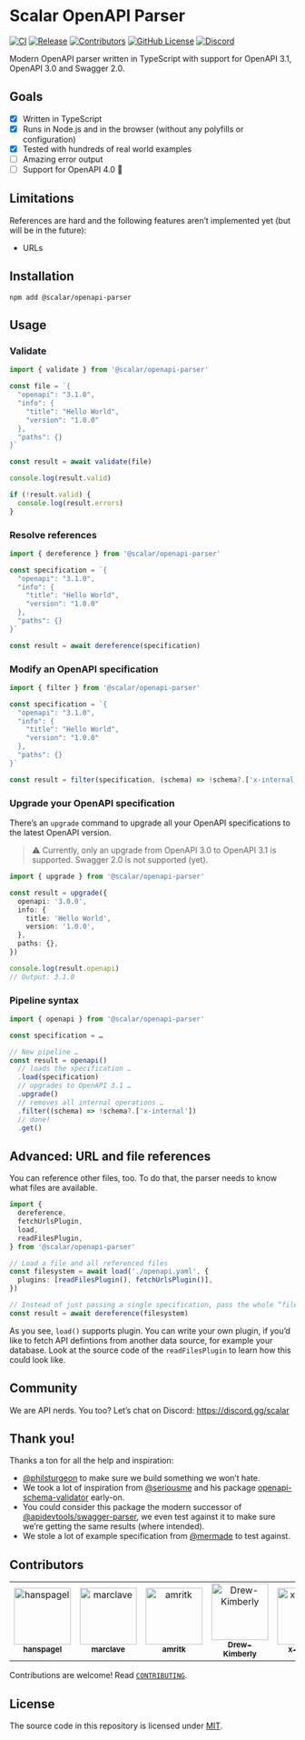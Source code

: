 # Scalar OpenAPI Parser

[![CI](https://github.com/scalar/openapi-parser/actions/workflows/ci.yml/badge.svg)](https://github.com/scalar/openapi-parser/actions/workflows/ci.yml)
[![Release](https://github.com/scalar/openapi-parser/actions/workflows/release.yml/badge.svg)](https://github.com/scalar/openapi-parser/actions/workflows/release.yml)
[![Contributors](https://img.shields.io/github/contributors/scalar/openapi-parser)](https://github.com/scalar/openapi-parser/graphs/contributors)
[![GitHub License](https://img.shields.io/github/license/scalar/openapi-parser)](https://github.com/scalar/openapi-parser/blob/main/LICENSE)
[![Discord](https://img.shields.io/discord/1135330207960678410?style=flat&color=5865F2)](https://discord.gg/scalar)

Modern OpenAPI parser written in TypeScript with support for OpenAPI 3.1, OpenAPI 3.0 and Swagger 2.0.

## Goals

- [x] Written in TypeScript
- [x] Runs in Node.js and in the browser (without any polyfills or configuration)
- [x] Tested with hundreds of real world examples
- [ ] Amazing error output
- [ ] Support for OpenAPI 4.0 👀

## Limitations

References are hard and the following features aren’t implemented yet (but will be in the future):

- URLs

## Installation

```
npm add @scalar/openapi-parser
```

## Usage

### Validate

```ts
import { validate } from '@scalar/openapi-parser'

const file = `{
  "openapi": "3.1.0",
  "info": {
    "title": "Hello World",
    "version": "1.0.0"
  },
  "paths": {}
}`

const result = await validate(file)

console.log(result.valid)

if (!result.valid) {
  console.log(result.errors)
}
```

### Resolve references

```ts
import { dereference } from '@scalar/openapi-parser'

const specification = `{
  "openapi": "3.1.0",
  "info": {
    "title": "Hello World",
    "version": "1.0.0"
  },
  "paths": {}
}`

const result = await dereference(specification)
```

### Modify an OpenAPI specification

```ts
import { filter } from '@scalar/openapi-parser'

const specification = `{
  "openapi": "3.1.0",
  "info": {
    "title": "Hello World",
    "version": "1.0.0"
  },
  "paths": {}
}`

const result = filter(specification, (schema) => !schema?.['x-internal'])
```

### Upgrade your OpenAPI specification

There’s an `upgrade` command to upgrade all your OpenAPI specifications to the latest OpenAPI version.

> ⚠️ Currently, only an upgrade from OpenAPI 3.0 to OpenAPI 3.1 is supported. Swagger 2.0 is not supported (yet).

```ts
import { upgrade } from '@scalar/openapi-parser'

const result = upgrade({
  openapi: '3.0.0',
  info: {
    title: 'Hello World',
    version: '1.0.0',
  },
  paths: {},
})

console.log(result.openapi)
// Output: 3.1.0
```

### Pipeline syntax

```ts
import { openapi } from '@scalar/openapi-parser'

const specification = …

// New pipeline …
const result = openapi()
  // loads the specification …
  .load(specification)
  // upgrades to OpenAPI 3.1 …
  .upgrade()
  // removes all internal operations …
  .filter((schema) => !schema?.['x-internal'])
  // done!
  .get()
```

## Advanced: URL and file references

You can reference other files, too. To do that, the parser needs to know what files are available.

```ts
import {
  dereference,
  fetchUrlsPlugin,
  load,
  readFilesPlugin,
} from '@scalar/openapi-parser'

// Load a file and all referenced files
const filesystem = await load('./openapi.yaml', {
  plugins: [readFilesPlugin(), fetchUrlsPlugin()],
})

// Instead of just passing a single specification, pass the whole “filesystem”
const result = await dereference(filesystem)
```

As you see, `load()` supports plugin. You can write your own plugin, if you’d like to fetch API defintions from another data source, for example your database. Look at the source code of the `readFilesPlugin` to learn how this could look like.

## Community

We are API nerds. You too? Let’s chat on Discord: <https://discord.gg/scalar>

## Thank you!

Thanks a ton for all the help and inspiration:

- [@philsturgeon](https://github.com/philsturgeon) to make sure we build something we won’t hate.
- We took a lot of inspiration from [@seriousme](https://github.com/seriousme) and his package [openapi-schema-validator](https://github.com/seriousme/openapi-schema-validator) early-on.
- You could consider this package the modern successor of [@apidevtools/swagger-parser](https://github.com/APIDevTools/swagger-parser), we even test against it to make sure we’re getting the same results (where intended).
- We stole a lot of example specification from [@mermade](https://github.com/mermade) to test against.

## Contributors

<!-- readme: collaborators,contributors -start -->
<table>
	<tbody>
		<tr>
            <td align="center">
                <a href="https://github.com/hanspagel">
                    <img src="https://avatars.githubusercontent.com/u/1577992?v=4" width="100;" alt="hanspagel"/>
                    <br />
                    <sub><b>hanspagel</b></sub>
                </a>
            </td>
            <td align="center">
                <a href="https://github.com/marclave">
                    <img src="https://avatars.githubusercontent.com/u/6176314?v=4" width="100;" alt="marclave"/>
                    <br />
                    <sub><b>marclave</b></sub>
                </a>
            </td>
            <td align="center">
                <a href="https://github.com/amritk">
                    <img src="https://avatars.githubusercontent.com/u/2039539?v=4" width="100;" alt="amritk"/>
                    <br />
                    <sub><b>amritk</b></sub>
                </a>
            </td>
            <td align="center">
                <a href="https://github.com/Drew-Kimberly">
                    <img src="https://avatars.githubusercontent.com/u/11247544?v=4" width="100;" alt="Drew-Kimberly"/>
                    <br />
                    <sub><b>Drew-Kimberly</b></sub>
                </a>
            </td>
            <td align="center">
                <a href="https://github.com/x-delfino">
                    <img src="https://avatars.githubusercontent.com/u/67192579?v=4" width="100;" alt="x-delfino"/>
                    <br />
                    <sub><b>x-delfino</b></sub>
                </a>
            </td>
		</tr>
	<tbody>
</table>
<!-- readme: collaborators,contributors -end -->

Contributions are welcome! Read [`CONTRIBUTING`](https://github.com/scalar/openapi-parser/blob/main/CONTRIBUTING).

## License

The source code in this repository is licensed under [MIT](https://github.com/scalar/openapi-parser/blob/main/LICENSE).
